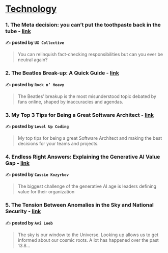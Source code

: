 
<h1><a href=https://medium.com/tag/technology/recommended target="_blank" rel="noopener noreferrer">Technology</a></h1>
<h3>1. The Meta decision: you can’t put the toothpaste back in the tube - <a href="https://medium.com/user-experience-design-1/the-meta-decision-you-cant-put-the-toothpaste-back-in-the-tube-6f1e0cb66ee6" target="_blank" rel="noopener noreferrer">link</a></h3>

✍️ **posted by `UX Collective`**

<blockquote>You can relinquish fact-checking responsibilities but can you ever be neutral again?</blockquote>

<h3>2. The Beatles Break-up: A Quick Guide - <a href="https://medium.com/rock-nheavy/the-beatles-break-up-a-quick-guide-b4aa438e328d" target="_blank" rel="noopener noreferrer">link</a></h3>

✍️ **posted by `Rock n’ Heavy`**

<blockquote>The Beatles’ breakup is the most misunderstood topic debated by fans online, shaped by inaccuracies and agendas.</blockquote>

<h3>3. My Top 3 Tips for Being a Great Software Architect - <a href="https://medium.com/gitconnected/my-top-3-tips-for-being-a-great-software-architect-173c3755b68b" target="_blank" rel="noopener noreferrer">link</a></h3>

✍️ **posted by `Level Up Coding`**

<blockquote>My top tips for being a great Software Architect and making the best decisions for your teams and projects.</blockquote>

<h3>4. Endless Right Answers: Explaining the Generative AI Value Gap - <a href="https://medium.com/@kozyrkov/endless-right-answers-explaining-the-generative-ai-value-gap-b5e5c37edd6d" target="_blank" rel="noopener noreferrer">link</a></h3>

✍️ **posted by `Cassie Kozyrkov`**

<blockquote>The biggest challenge of the generative AI age is leaders defining value for their organization</blockquote>

<h3>5. The Tension Between Anomalies in the Sky and National Security - <a href="https://medium.com/@avi-loeb/the-tension-between-anomalies-in-the-sky-and-national-security-a0eed889003b" target="_blank" rel="noopener noreferrer">link</a></h3>

✍️ **posted by `Avi Loeb`**

<blockquote>The sky is our window to the Universe. Looking up allows us to get informed about our cosmic roots. A lot has happened over the past 13.8…</blockquote>

